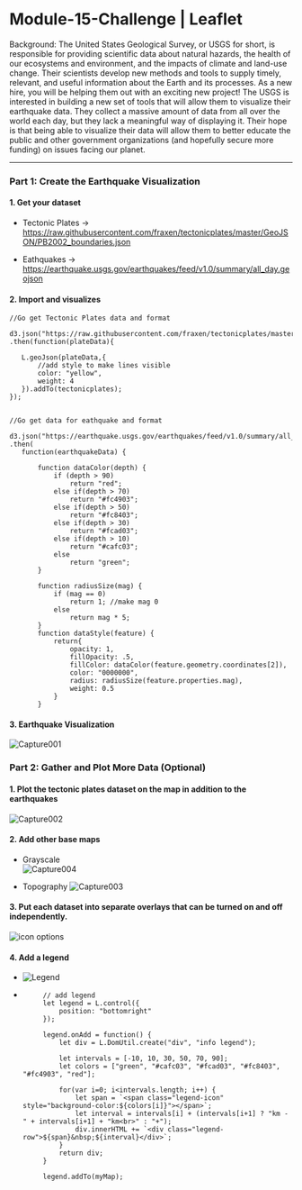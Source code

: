 # Module-15-Challenge | Leaflet



Background:
The United States Geological Survey, or USGS for short, is responsible for providing scientific data about natural hazards, the health of our ecosystems and environment, and the impacts of climate and land-use change. Their scientists develop new methods and tools to supply timely, relevant, and useful information about the Earth and its processes. As a new hire, you will be helping them out with an exciting new project!
The USGS is interested in building a new set of tools that will allow them to visualize their earthquake data. They collect a massive amount of data from all over the world each day, but they lack a meaningful way of displaying it. Their hope is that being able to visualize their data will allow them to better educate the public and other government organizations (and hopefully secure more funding) on issues facing our planet.


-----------




### Part 1: Create the Earthquake Visualization

#### 1. Get your dataset

  - Tectonic Plates -> https://raw.githubusercontent.com/fraxen/tectonicplates/master/GeoJSON/PB2002_boundaries.json
  
  - Eathquakes -> https://earthquake.usgs.gov/earthquakes/feed/v1.0/summary/all_day.geojson


#### 2. Import and visualizes


 ````
//Go get Tectonic Plates data and format

d3.json("https://raw.githubusercontent.com/fraxen/tectonicplates/master/GeoJSON/PB2002_boundaries.json")
.then(function(plateData){

    L.geoJson(plateData,{
        //add style to make lines visible
        color: "yellow",
        weight: 4
    }).addTo(tectonicplates);
});


//Go get data for eathquake and format

d3.json("https://earthquake.usgs.gov/earthquakes/feed/v1.0/summary/all_day.geojson")
.then(
    function(earthquakeData) {

        function dataColor(depth) {
            if (depth > 90)
                return "red";
            else if(depth > 70)
                return "#fc4903";
            else if(depth > 50)
                return "#fc8403";
            else if(depth > 30)
                return "#fcad03";
            else if(depth > 10)
                return "#cafc03";
            else 
                return "green"; 
        }
        
        function radiusSize(mag) {
            if (mag == 0)
                return 1; //make mag 0
            else
                return mag * 5;
        }
        function dataStyle(feature) {
            return{
                opacity: 1,
                fillOpacity: .5,
                fillColor: dataColor(feature.geometry.coordinates[2]),
                color: "0000000",
                radius: radiusSize(feature.properties.mag),
                weight: 0.5
            }
        }
````


#### 3. Earthquake Visualization
![Capture001](https://user-images.githubusercontent.com/30300016/197085636-b3ecc3ca-be31-4af2-8807-259449fa77b0.JPG)



### Part 2: Gather and Plot More Data (Optional)

#### 1. Plot the tectonic plates dataset on the map in addition to the earthquakes
  ![Capture002](https://user-images.githubusercontent.com/30300016/197085791-f43531a5-fa1f-4904-a182-e8f37a98a73e.JPG)


#### 2. Add other base maps

 - Grayscale   
    ![Capture004](https://user-images.githubusercontent.com/30300016/197085149-fd4d44f6-54d0-4361-8481-94388ae482ce.JPG)

 - Topography
     ![Capture003](https://user-images.githubusercontent.com/30300016/197085156-35b13113-b35a-42ec-8884-2cacd92f48b0.JPG)



#### 3. Put each dataset into separate overlays that can be turned on and off independently.

  ![icon options](https://user-images.githubusercontent.com/30300016/197085995-695e201f-b38f-4756-b602-b422f20d2a5a.JPG)

#### 4. Add a legend

- ![Legend](https://user-images.githubusercontent.com/30300016/197086154-5776d2e9-5c56-4fe0-92be-2798158af686.JPG)
-  ````
        // add legend
        let legend = L.control({
            position: "bottomright"
        });

        legend.onAdd = function() {
            let div = L.DomUtil.create("div", "info legend");

            let intervals = [-10, 10, 30, 50, 70, 90];
            let colors = ["green", "#cafc03", "#fcad03", "#fc8403", "#fc4903", "red"];

            for(var i=0; i<intervals.length; i++) {
                let span = `<span class="legend-icon" style="background-color:${colors[i]}"></span>`;
                let interval = intervals[i] + (intervals[i+1] ? "km - " + intervals[i+1] + "km<br>" : "+");
                div.innerHTML += `<div class="legend-row">${span}&nbsp;${interval}</div>`;
            }
            return div;
        }

        legend.addTo(myMap);
        
